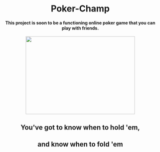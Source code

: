 <h1 align="center">Poker-Champ</h1>
<h4 align="center">This project is soon to be a functioning online poker game that you can play with friends.</h4>
<p align="center">
     <img src="https://openclipart.org/image/800px/304391"
          width="350"
          height="250">
</p>
<h2 align="center">You've got to know when to hold 'em,</h2>
<h2 align="center">and know when to fold 'em</h2>
